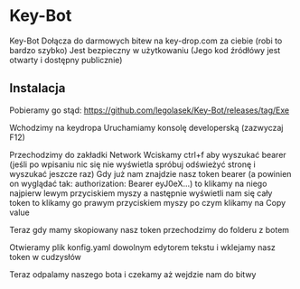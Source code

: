 
# Key-Bot

Key-Bot
Dołącza do darmowych bitew na key-drop.com za ciebie (robi to bardzo szybko)
Jest bezpieczny w użytkowaniu (Jego kod źródłówy jest otwarty i dostępny publicznie)



## Instalacja

Pobieramy go stąd: https://github.com/legolasek/Key-Bot/releases/tag/Exe

Wchodzimy na keydropa Uruchamiamy konsolę developerską (zazwyczaj F12)

Przechodzimy do zakładki Network Wciskamy ctrl+f aby wyszukać bearer (jeśli po wpisaniu nic się nie wyświetla spróbuj odświeżyć stronę i wyszukać jeszcze raz)
Gdy już nam znajdzie nasz token bearer (a powinien on wyglądać tak: authorization: Bearer eyJ0eX...) to klikamy na niego najpierw lewym przyciskiem myszy a następnie wyświetli nam się cały token to klikamy go prawym przyciskiem myszy po czym klikamy na Copy value

Teraz gdy mamy skopiowany nasz token przechodzimy do folderu z botem

Otwieramy plik konfig.yaml dowolnym edytorem tekstu i wklejamy nasz token w cudzysłów

Teraz odpalamy naszego bota i czekamy aż wejdzie nam do bitwy